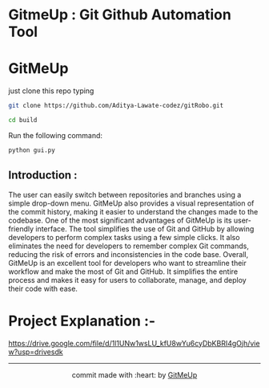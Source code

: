 

# GitmeUp : Git Github Automation Tool

<!doctype html>
<h1 style="align:center;">GitMeUp</h1>

just clone this repo typing

```bash
git clone https://github.com/Aditya-Lawate-codez/gitRobo.git
```

```bash
cd build
```

Run the following command:

```bash
python gui.py
```
## Introduction :
The user can easily switch between repositories and branches using a simple drop-down menu. GitMeUp also provides a visual representation of the commit history, making it easier to understand the changes made to the codebase. One of the most significant advantages of GitMeUp is its user-friendly interface. The tool simplifies the use of Git and GitHub by allowing developers to perform complex tasks using a few simple clicks. It also eliminates the need for developers to remember complex Git commands, reducing the risk of errors and inconsistencies in the code base. Overall, GitMeUp is an excellent tool for developers who want to streamline their workflow and make the most of Git and GitHub. It simplifies the entire process and makes it easy for users to collaborate, manage, and deploy their code with ease.

# Project Explanation :-
https://drive.google.com/file/d/1l1UNw1wsLU_kfU8wYu6cyDbKBRI4gOjh/view?usp=drivesdk

---

<p align ="center">
commit made with :heart: by 
<a href="https://github.com/Aditya-Lawate-codez/gitRobo">GitMeUp</a>
</p>
